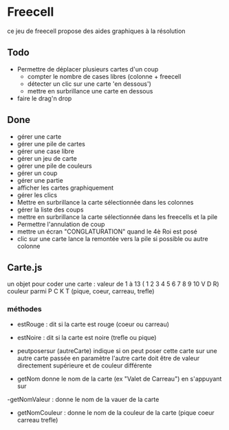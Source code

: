 # Freecell

ce jeu de freecell propose des aides graphiques à la résolution

## Todo 
- Permettre de déplacer plusieurs cartes d'un coup
    - compter le nombre de cases libres (colonne + freecell
    - détecter un clic sur une carte 'en dessous')
    - mettre en surbrillance une carte en dessous
- faire le drag'n drop

## Done
- gérer une carte
- gérer une pile de cartes
- gérer une case libre
- gérer un jeu de carte
- gérer une pile de couleurs
- gérer un coup
- gérer une partie
- afficher les cartes graphiquement
- gérer les clics
- Mettre en surbrillance la carte sélectionnée dans les colonnes
- gérer la liste des coups
- mettre en surbrillance la carte sélectionnée dans les freecells et la pile
- Permettre l'annulation de coup
- mettre un écran "CONGLATURATION" quand le 4è Roi est posé
- clic sur une carte lance la remontée vers la pile si possible ou autre colonne


## Carte.js
un objet pour coder une carte : 
valeur de 1 à 13 ( 1 2 3 4 5 6 7 8 9 10 V D R)
couleur parmi P C K T (pique, coeur, carreau, trefle)

### méthodes
- estRouge : dit si la carte est rouge (coeur ou carreau)
- estNoire : dit si la carte est noire (trefle ou pique)

- peutposersur (autreCarte)
indique si on peut poser cette carte sur une autre carte passée en paramètre
l'autre carte doit être de valeur directement supérieure et de couleur différente

- getNom donne le nom de la carte (ex "Valet de Carreau")
en s'appuyant sur 

-getNomValeur : 
donne le nom de la vauer de la carte

- getNomCouleur :
donne le nom de la couleur de la carte (pique coeur carreau trefle)

